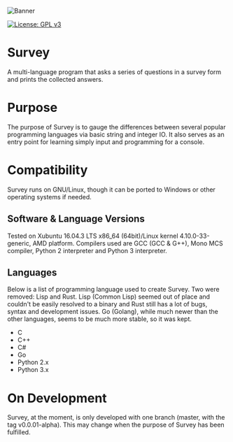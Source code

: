 ![Banner](https://github.com/mknepper/survey/blob/master/Images/survey.png)

[![License: GPL v3](https://img.shields.io/badge/License-GPL%20v3-blue.svg?style=flat-square)](https://www.gnu.org/licenses/agpl-3.0)

# Survey
A multi-language program that asks a series of questions in a survey form and prints the collected answers.

# Purpose

The purpose of Survey is to gauge the differences between several popular programming languages via basic string and integer IO. It also serves as an entry point for learning simply input and programming for a console.

# Compatibility

Survey runs on GNU/Linux, though it can be ported to Windows or other operating systems if needed.

## Software & Language Versions
Tested on Xubuntu 16.04.3 LTS x86_64 (64bit)/Linux kernel 4.10.0-33-generic, AMD platform. Compilers used are GCC (GCC & G++), Mono MCS compiler, Python 2 interpreter and Python 3 interpreter.

## Languages

Below is a list of programming language used to create Survey. Two were removed: Lisp and Rust. Lisp (Common Lisp) seemed out of place and couldn't be easily resolved to a binary and Rust still has a lot of bugs, syntax and development issues. Go (Golang), while much newer than the other languages, seems to be much more stable, so it was kept.

- C
- C++
- C#
- Go
- Python 2.x
- Python 3.x

# On Development

Survey, at the moment, is only developed with one branch (master, with the tag v0.0.01-alpha). This may change when the purpose of Survey has been fulfilled.
